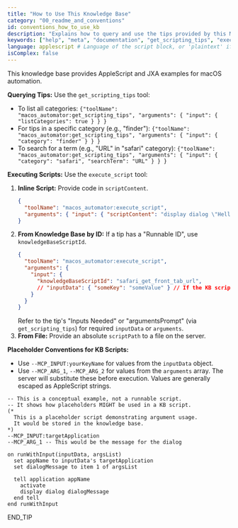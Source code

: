 ```yaml
---
title: "How to Use This Knowledge Base"
category: "00_readme_and_conventions"
id: conventions_how_to_use_kb
description: "Explains how to query and use the tips provided by this MCP server."
keywords: ["help", "meta", "documentation", "get_scripting_tips", "execute_script"]
language: applescript # Language of the script block, or 'plaintext' if no script
isComplex: false
---
```


This knowledge base provides AppleScript and JXA examples for macOS automation.

**Querying Tips:**
Use the `get_scripting_tips` tool:
- To list all categories: `{"toolName": "macos_automator:get_scripting_tips", "arguments": { "input": { "listCategories": true } } }`
- For tips in a specific category (e.g., "finder"): `{"toolName": "macos_automator:get_scripting_tips", "arguments": { "input": { "category": "finder" } } }`
- To search for a term (e.g., "URL" in "safari" category): `{"toolName": "macos_automator:get_scripting_tips", "arguments": { "input": { "category": "safari", "searchTerm": "URL" } } }`

**Executing Scripts:**
Use the `execute_script` tool:
1.  **Inline Script:** Provide code in `scriptContent`.
    ```json
    {
      "toolName": "macos_automator:execute_script",
      "arguments": { "input": { "scriptContent": "display dialog \"Hello\"" } }
    }
    ```
2.  **From Knowledge Base by ID:** If a tip has a "Runnable ID", use `knowledgeBaseScriptId`.
    ```json
    {
      "toolName": "macos_automator:execute_script",
      "arguments": {
        "input": {
          "knowledgeBaseScriptId": "safari_get_front_tab_url",
          // "inputData": { "someKey": "someValue" } // If the KB script expects it
        }
      }
    }
    ```
    Refer to the tip's "Inputs Needed" or "argumentsPrompt" (via `get_scripting_tips`) for required `inputData` or `arguments`.
3.  **From File:** Provide an absolute `scriptPath` to a file on the server.

**Placeholder Conventions for KB Scripts:**
- Use `--MCP_INPUT:yourKeyName` for values from the `inputData` object.
- Use `--MCP_ARG_1`, `--MCP_ARG_2` for values from the `arguments` array.
The server will substitute these before execution. Values are generally escaped as AppleScript strings.

```applescript
-- This is a conceptual example, not a runnable script.
-- It shows how placeholders MIGHT be used in a KB script.
(*
  This is a placeholder script demonstrating argument usage.
  It would be stored in the knowledge base.
*)
--MCP_INPUT:targetApplication
--MCP_ARG_1 -- This would be the message for the dialog

on runWithInput(inputData, argsList)
  set appName to inputData's targetApplication
  set dialogMessage to item 1 of argsList

  tell application appName
    activate
    display dialog dialogMessage
  end tell
end runWithInput
```
END_TIP
